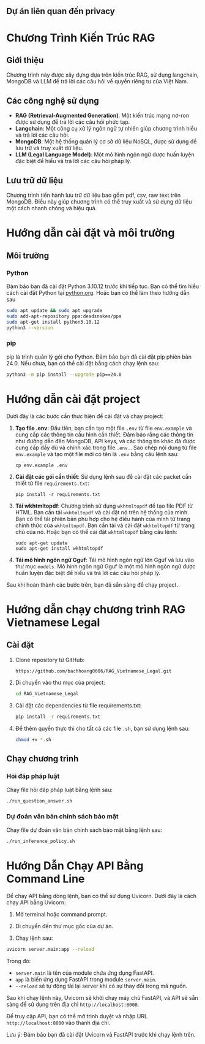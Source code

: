 ## Dự án liên quan đến privacy
# Chương Trình Kiến Trúc RAG

## Giới thiệu

Chương trình này được xây dựng dựa trên kiến trúc RAG, sử dụng langchain, MongoDB và LLM để trả lời các câu hỏi về quyền riêng tư của Việt Nam.

## Các công nghệ sử dụng

- **RAG (Retrieval-Augmented Generation)**: Một kiến trúc mạng nơ-ron được sử dụng để trả lời các câu hỏi phức tạp.
- **Langchain**: Một công cụ xử lý ngôn ngữ tự nhiên giúp chương trình hiểu và trả lời các câu hỏi.
- **MongoDB**: Một hệ thống quản lý cơ sở dữ liệu NoSQL, được sử dụng để lưu trữ và truy xuất dữ liệu.
- **LLM (Legal Language Model)**: Một mô hình ngôn ngữ được huấn luyện đặc biệt để hiểu và trả lời các câu hỏi pháp lý.

## Lưu trữ dữ liệu

Chương trình tiến hành lưu trữ dữ liệu bao gồm pdf, csv, raw text trên MongoDB. Điều này giúp chương trình có thể truy xuất và sử dụng dữ liệu một cách nhanh chóng và hiệu quả.

# Hướng dẫn cài đặt và môi trường

## Môi trường

### Python

Đảm bảo bạn đã cài đặt Python 3.10.12 trước khi tiếp tục. Bạn có thể tìm hiểu cách cài đặt Python tại [python.org](https://www.python.org/downloads/).
Hoặc bạn có thể làm theo hướng dẫn sau
```bash
sudo apt update && sudo apt upgrade
sudo add-apt-repository ppa:deadsnakes/ppa
sudo apt-get install python3.10.12
python3 --version
```

### pip

pip là trình quản lý gói cho Python. Đảm bảo bạn đã cài đặt pip phiên bản 24.0. Nếu chưa, bạn có thể cài đặt bằng cách chạy lệnh sau:

```bash
python3 -m pip install --upgrade pip==24.0
```

# Hướng dẫn cài đặt project

Dưới đây là các bước cần thực hiện để cài đặt và chạy project:

1. **Tạo file .env**: 
    Đầu tiên, bạn cần tạo một file `.env` từ file `env.example` và cung cấp các thông tin cấu hình cần thiết. Đảm bảo rằng các thông tin như đường dẫn đến MongoDB, API keys, và các thông tin khác đã được cung cấp đầy đủ và chính xác trong file `.env.`. Sao chép nội dung từ file `env.example` và tạo một file mới có tên là `.env` bằng câu lệnh sau:
    ```
    cp env.example .env
    ```

2. **Cài đặt các gói cần thiết**:
    Sử dụng lệnh sau để cài đặt các packet cần thiết từ file `requirements.txt`:
    ```
    pip install -r requirements.txt
    ```

3. **Tải wkhtmltopdf**: 
    Chương trình sử dụng `wkhtmltopdf` để tạo file PDF từ HTML. Bạn cần tải `wkhtmltopdf` và cài đặt nó trên hệ thống của mình. Bạn có thể tải phiên bản phù hợp cho hệ điều hành của mình từ trang chính thức của `wkhtmltopdf`. Bạn cần tải và cài đặt `wkhtmltopdf` từ trang chủ của nó. Hoặc bạn có thể cài đặt `wkhtmltopdf` bằng câu lệnh:
    ```
    sudo apt-get update
    sudo apt-get install wkhtmltopdf
    ```

4. **Tải mô hình ngôn ngữ Gguf**: Tải mô hình ngôn ngữ lớn Gguf và lưu vào thư mục `models`. Mô hình ngôn ngữ Gguf là một mô hình ngôn ngữ được huấn luyện đặc biệt để hiểu và trả lời các câu hỏi pháp lý.

Sau khi hoàn thành các bước trên, bạn đã sẵn sàng để chạy project.

# Hướng dẫn chạy chương trình RAG Vietnamese Legal

## Cài đặt

1. Clone repository từ GitHub:

    ```bash
    https://github.com/bachhoang0606/RAG_Vietnamese_Legal.git
    ```

2. Di chuyển vào thư mục của project:

    ```bash
    cd RAG_Vietnamese_Legal
    ```

3. Cài đặt các dependencies từ file requirements.txt:

    ```bash
    pip install -r requirements.txt
    ```
4. Để thêm quyền thực thi cho tất cả các file `.sh`, bạn sử dụng lệnh sau:

    ```bash
    chmod +x *.sh
    ```

## Chạy chương trình

### Hỏi đáp pháp luật

Chạy file hỏi đáp pháp luật bằng lệnh sau:

```bash
./run_question_answer.sh
```

### Dự đoán văn bản chính sách bảo mật

Chạy file dự đoán văn bản chính sách bảo mật bằng lệnh sau:

```bash
./run_inference_policy.sh
```

# Hướng Dẫn Chạy API Bằng Command Line

Để chạy API bằng dòng lệnh, bạn có thể sử dụng Uvicorn. Dưới đây là cách chạy API bằng Uvicorn:

1. Mở terminal hoặc command prompt.

2. Di chuyển đến thư mục gốc của dự án.

3. Chạy lệnh sau:

```bash
uvicorn server.main:app --reload
```

Trong đó:

- `server.main` là tên của module chứa ứng dụng FastAPI.
- `app` là biến ứng dụng FastAPI trong module `server.main`.
- `--reload` sẽ tự động tải lại server khi có sự thay đổi trong mã nguồn.

Sau khi chạy lệnh này, Uvicorn sẽ khởi chạy máy chủ FastAPI, và API sẽ sẵn sàng để sử dụng trên địa chỉ `http://localhost:8000`.

Để truy cập API, bạn có thể mở trình duyệt và nhập URL `http://localhost:8000` vào thanh địa chỉ.


Lưu ý: Đảm bảo bạn đã cài đặt Uvicorn và FastAPI trước khi chạy lệnh trên.
